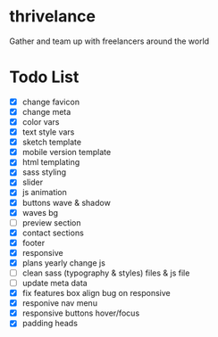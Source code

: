 # thrivelance
Gather and team up with freelancers around the world

# Todo List
- [x] change favicon
- [x] change meta
- [x] color vars
- [x] text style vars
- [x] sketch template
- [x] mobile version template
- [x] html templating
- [x] sass styling
- [x] slider
- [x] js animation
- [x] buttons wave & shadow
- [x] waves bg
- [ ] preview section
- [x] contact sections
- [x] footer
- [x] responsive
- [x] plans yearly change js
- [ ] clean sass (typography & styles) files & js file
- [ ] update meta data
- [x] fix features box align bug on responsive
- [x] responive nav menu 
- [x] responsive buttons hover/focus
- [x] padding heads 
